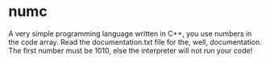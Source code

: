 # numc
A very simple programming language written in C++, you use numbers in the code array.
Read the documentation.txt file for the, well, documentation. The first number must be 1010,
else the interpreter will not run your code!
